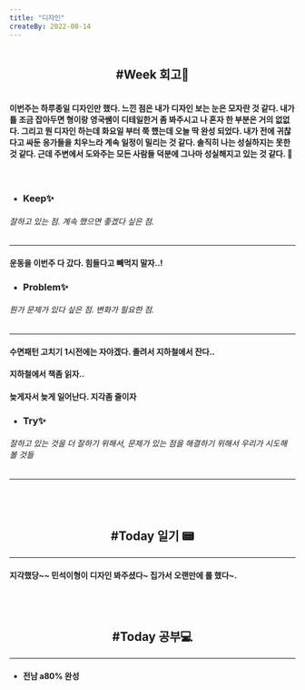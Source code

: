 ```yaml
---
title: "디자인"
createBy: 2022-08-14
---
```


<h2 style="text-align:center; padding:1rem;">#Week 회고🎇</h2>


#### 이번주는 하루종일 디자인만 했다. 느낀 점은 내가 디자인 보는 눈은 모자란 것 같다. 내가 틀 조금 잡아두면 형이랑 영국쌤이 디테일한거 좀 봐주시고 나 혼자 한 부분은 거의 없없다. 그리고 뭔 디자인 하는데 화요일 부터 쭉 헀는데 오늘 딱 완성 되었다. 내가 전에 귀찮다고 싸둔 응가들을 치우느라 계속 일정이 밀리는 것 같다. 솔직히 나는 성실하지는 못한 것 같다. 근데 주변에서 도와주는 모든 사람들 덕분에 그나마 성실해지고 있는 것 같다. 🎊
<br>

- ### Keep✨  
###### 잘하고 있는 점. 계속 했으면 좋겠다 싶은 점.
---
#### 운동을 이번주 다 갔다. 힘들다고 빼먹지 말자..!


- ### Problem✨ 
###### 뭔가 문제가 있다 싶은 점. 변화가 필요한 점.
---
#### 수면패턴 고치기 1시전에는 자야겠다. 졸려서 지하철에서 잔다..
#### 지하철에서 책좀 읽자..
#### 늦게자서 늦게 일어난다. 지각좀 줄이자

- ### Try✨
###### 잘하고 있는 것을 더 잘하기 위해서, 문제가 있는 점을 해결하기 위해서 우리가 시도해 볼 것들
---
#### 




<br>
<br>

<h2 style="text-align:center">#Today 일기 📟</h2>

---
#### 지각했당~~ 민석이형이 디자인 봐주셨다~ 집가서 오랜만에 롤 했다~.

<br>
<br>

<h2 style="text-align:center">#Today 공부💻</h2>

---
- #### 전남 a80% 완성




